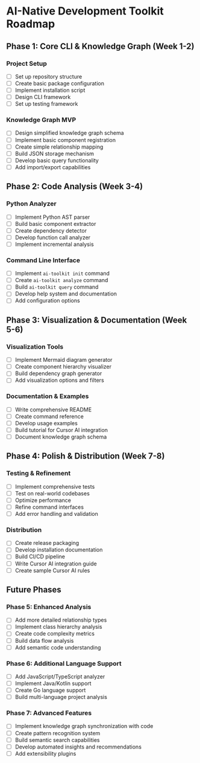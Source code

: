 # AI-Native Development Toolkit Roadmap

## Phase 1: Core CLI & Knowledge Graph (Week 1-2)

### Project Setup
- [ ] Set up repository structure
- [ ] Create basic package configuration
- [ ] Implement installation script
- [ ] Design CLI framework
- [ ] Set up testing framework

### Knowledge Graph MVP
- [ ] Design simplified knowledge graph schema
- [ ] Implement basic component registration
- [ ] Create simple relationship mapping
- [ ] Build JSON storage mechanism
- [ ] Develop basic query functionality
- [ ] Add import/export capabilities

## Phase 2: Code Analysis (Week 3-4)

### Python Analyzer
- [ ] Implement Python AST parser
- [ ] Build basic component extractor
- [ ] Create dependency detector
- [ ] Develop function call analyzer
- [ ] Implement incremental analysis

### Command Line Interface
- [ ] Implement `ai-toolkit init` command
- [ ] Create `ai-toolkit analyze` command
- [ ] Build `ai-toolkit query` command
- [ ] Develop help system and documentation
- [ ] Add configuration options

## Phase 3: Visualization & Documentation (Week 5-6)

### Visualization Tools
- [ ] Implement Mermaid diagram generator
- [ ] Create component hierarchy visualizer
- [ ] Build dependency graph generator
- [ ] Add visualization options and filters

### Documentation & Examples
- [ ] Write comprehensive README
- [ ] Create command reference
- [ ] Develop usage examples
- [ ] Build tutorial for Cursor AI integration
- [ ] Document knowledge graph schema

## Phase 4: Polish & Distribution (Week 7-8)

### Testing & Refinement
- [ ] Implement comprehensive tests
- [ ] Test on real-world codebases
- [ ] Optimize performance
- [ ] Refine command interfaces
- [ ] Add error handling and validation

### Distribution
- [ ] Create release packaging
- [ ] Develop installation documentation
- [ ] Build CI/CD pipeline
- [ ] Write Cursor AI integration guide
- [ ] Create sample Cursor AI rules

## Future Phases

### Phase 5: Enhanced Analysis
- [ ] Add more detailed relationship types
- [ ] Implement class hierarchy analysis
- [ ] Create code complexity metrics
- [ ] Build data flow analysis
- [ ] Add semantic code understanding

### Phase 6: Additional Language Support
- [ ] Add JavaScript/TypeScript analyzer
- [ ] Implement Java/Kotlin support
- [ ] Create Go language support
- [ ] Build multi-language project analysis

### Phase 7: Advanced Features
- [ ] Implement knowledge graph synchronization with code
- [ ] Create pattern recognition system
- [ ] Build semantic search capabilities
- [ ] Develop automated insights and recommendations
- [ ] Add extensibility plugins
